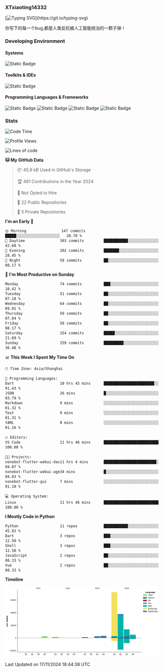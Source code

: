 ### XTxiaoting14332

[![Typing SVG](https://readme-typing-svg.herokuapp.com?font=JetBrians+Mono&pause=1000&random=false&width=435&lines=Hello+World!)](https://git.io/typing-svg)

你写下的每一个bug,都是人类反抗被人工智能统治的一颗子弹！

### Developing Environment

#### Systems

![Static Badge](https://img.shields.io/badge/Ubuntu-%20?style=flat-square&logo=ubuntu&logoColor=white&color=E34F26)

#### Toolkits & IDEs

![Static Badge](https://img.shields.io/badge/Visual%20Studio%20Code-%20?style=flat-square&logo=visualstudiocode&logoColor=white&color=blue)

#### Programming Languages & Frameworks

![Static Badge](https://img.shields.io/badge/Dart-%20?style=flat-square&logo=dart&logoColor=white&color=0175C2)
![Static Badge](https://img.shields.io/badge/Flutter-%20?style=flat-square&logo=flutter&logoColor=white&color=02569B)
![Static Badge](https://img.shields.io/badge/Python-%20?style=flat-square&logo=python&logoColor=white&color=E7A781)
![Static Badge](https://img.shields.io/badge/Bash%20Shell-%20?style=flat-square&logo=shell&logoColor=white&color=49D868)

### Stats

<!--START_SECTION:waka-->
![Code Time](http://img.shields.io/badge/Code%20Time-169%20hrs%2012%20mins-blue)

![Profile Views](http://img.shields.io/badge/Profile%20Views-3-blue)

![Lines of code](https://img.shields.io/badge/From%20Hello%20World%20I%27ve%20Written-138.9%20thousand%20lines%20of%20code-blue)

**🐱 My GitHub Data** 

> 📦 45.9 kB Used in GitHub's Storage 
 > 
> 🏆 481 Contributions in the Year 2024
 > 
> 🚫 Not Opted to Hire
 > 
> 📜 22 Public Repositories 
 > 
> 🔑 5 Private Repositories 
 > 
**I'm an Early 🐤** 

```text
🌞 Morning                147 commits         █████░░░░░░░░░░░░░░░░░░░░   20.70 % 
🌆 Daytime                303 commits         ███████████░░░░░░░░░░░░░░   42.68 % 
🌃 Evening                202 commits         ███████░░░░░░░░░░░░░░░░░░   28.45 % 
🌙 Night                  58 commits          ██░░░░░░░░░░░░░░░░░░░░░░░   08.17 % 
```
📅 **I'm Most Productive on Sunday** 

```text
Monday                   74 commits          ███░░░░░░░░░░░░░░░░░░░░░░   10.42 % 
Tuesday                  51 commits          ██░░░░░░░░░░░░░░░░░░░░░░░   07.18 % 
Wednesday                64 commits          ██░░░░░░░░░░░░░░░░░░░░░░░   09.01 % 
Thursday                 50 commits          ██░░░░░░░░░░░░░░░░░░░░░░░   07.04 % 
Friday                   58 commits          ██░░░░░░░░░░░░░░░░░░░░░░░   08.17 % 
Saturday                 154 commits         █████░░░░░░░░░░░░░░░░░░░░   21.69 % 
Sunday                   259 commits         █████████░░░░░░░░░░░░░░░░   36.48 % 
```


📊 **This Week I Spent My Time On** 

```text
🕑︎ Time Zone: Asia/Shanghai

💬 Programming Languages: 
Dart                     10 hrs 45 mins      ███████████████████████░░   91.43 % 
JSON                     26 mins             █░░░░░░░░░░░░░░░░░░░░░░░░   03.79 % 
Markdown                 9 mins              ░░░░░░░░░░░░░░░░░░░░░░░░░   01.32 % 
Text                     9 mins              ░░░░░░░░░░░░░░░░░░░░░░░░░   01.31 % 
YAML                     8 mins              ░░░░░░░░░░░░░░░░░░░░░░░░░   01.16 % 

🔥 Editors: 
VS Code                  11 hrs 46 mins      █████████████████████████   100.00 % 

🐱‍💻 Projects: 
nonebot-flutter-webui-das11 hrs 4 mins       ████████████████████████░   94.07 % 
nonebot-flutter-webui-age34 mins             █░░░░░░░░░░░░░░░░░░░░░░░░   04.83 % 
nonebot-flutter-gui      7 mins              ░░░░░░░░░░░░░░░░░░░░░░░░░   01.10 % 

💻 Operating System: 
Linux                    11 hrs 46 mins      █████████████████████████   100.00 % 
```

**I Mostly Code in Python** 

```text
Python                   11 repos            ███████████░░░░░░░░░░░░░░   45.83 % 
Dart                     3 repos             ███░░░░░░░░░░░░░░░░░░░░░░   12.50 % 
Shell                    3 repos             ███░░░░░░░░░░░░░░░░░░░░░░   12.50 % 
JavaScript               2 repos             ██░░░░░░░░░░░░░░░░░░░░░░░   08.33 % 
Vue                      2 repos             ██░░░░░░░░░░░░░░░░░░░░░░░   08.33 % 
```



**Timeline**

![Lines of Code chart](https://raw.githubusercontent.com/XTxiaoting14332/XTxiaoting14332/main/assets/bar_graph.png)


 Last Updated on 17/11/2024 18:44:38 UTC
<!--END_SECTION:waka-->